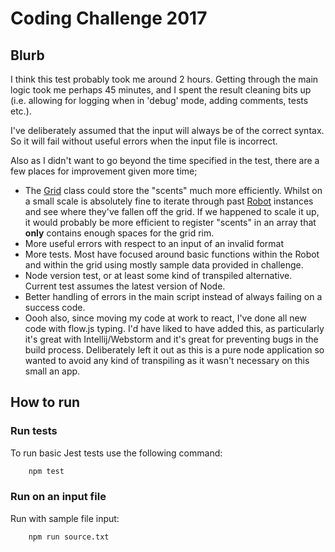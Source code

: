 # Coding Challenge 2017

## Blurb

I think this test probably took me around 2 hours. Getting through the main logic
took me perhaps 45 minutes, and I spent the result cleaning bits up (i.e. allowing
for logging when in 'debug' mode, adding comments, tests etc.).

I've deliberately assumed that the input will always be of the correct syntax. So it
will fail without useful errors when the input file is incorrect.

Also as I didn't want to go beyond the time specified in the test, there are a few
places for improvement given more time;

* The [Grid](src/Grid.js) class could store the "scents" much more efficiently. Whilst on a small
scale is absolutely fine to iterate through past [Robot](src/Robot.js) instances and see where they've
fallen off the grid. If we happened to scale it up, it would probably be more efficient to
register "scents" in an array that **only** contains enough spaces for the grid rim.
* More useful errors with respect to an input of an invalid format
* More tests. Most have focused around basic functions within the Robot and within the grid 
using mostly sample data provided in challenge.
* Node version test, or at least some kind of transpiled alternative. Current test assumes the
latest version of Node.
* Better handling of errors in the main script instead of always failing on a success code.
* Oooh also, since moving my code at work to react, I've done all new code with flow.js typing. I'd
have liked to have added this, as particularly it's great with Intellij/Webstorm and it's great for
preventing bugs in the build process. Deliberately left it out as this is a pure node application so
wanted to avoid any kind of transpiling as it wasn't necessary on this small an app.


## How to run

### Run tests

To run basic Jest tests use the following command:

```bash
    npm test
```

### Run on an input file

Run with sample file input:

```bash
    npm run source.txt
```

